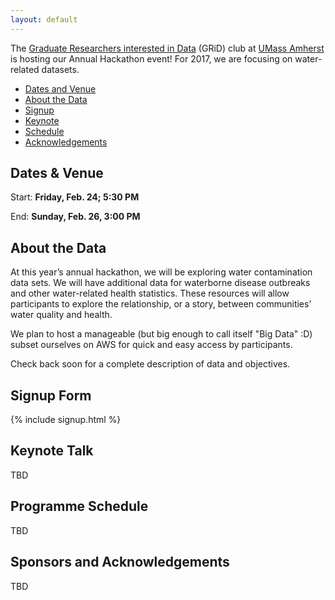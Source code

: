 ```yaml
---
layout: default
---
```


<link rel="stylesheet" href="https://maxcdn.bootstrapcdn.com/font-awesome/4.5.0/css/font-awesome.min.css">


The [Graduate Researchers interested in Data](http://www.gridclub.io) (GRiD) club at [UMass Amherst](http://www.umass.edu) is hosting our Annual Hackathon event! For 2017, we are focusing on water-related datasets.

- [Dates and Venue](#timeplace)
- [About the Data](#dataset)
- [Signup](#signup)
- [Keynote](#keynote)
- [Schedule](#programme)
- [Acknowledgements](#ack)



## <a name="timeplace"></a> Dates & Venue 

Start: **Friday, Feb. 24; 5:30 PM**

End: **Sunday, Feb. 26, 3:00 PM**


## <a name="dataset"></a> About the Data

At this year’s annual hackathon, we will be exploring water contamination data sets. We will have additional data for waterborne disease outbreaks and other water-related health statistics. These resources will allow participants to explore the relationship, or a story, between communities’ water quality and health. 

We plan to host a manageable (but big enough to call itself "Big Data" :D) subset ourselves on AWS for quick and easy access by participants.

Check back soon for a complete description of data and objectives.


## <a name="signup"></a> Signup Form
{% include signup.html %}


## <a name="keynote"></a> Keynote Talk
TBD

## <a name="keynote"></a> Programme Schedule
TBD

## <a name="ack"></a>Sponsors and Acknowledgements
TBD


